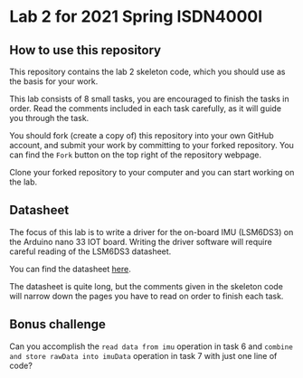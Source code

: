 # Lab 2 for 2021 Spring ISDN4000I

## How to use this repository

This repository contains the lab 2 skeleton code, which you should use as the basis for your work.

This lab consists of 8 small tasks, you are encouraged to finish the tasks in order. Read the comments included in each task carefully, as it will guide you through the task.

You should fork (create a copy of) this repository into your own GitHub account, and submit your work by committing to your forked repository. You can find the ```Fork``` button on the top right of the repository webpage.

Clone your forked repository to your computer and you can start working on the lab.

## Datasheet

The focus of this lab is to write a driver for the on-board IMU (LSM6DS3) on the Arduino nano 33 IOT board. Writing the driver software will require careful reading of the LSM6DS3 datasheet.

You can find the datasheet [here](https://www.st.com/resource/en/datasheet/lsm6ds3.pdf).

The datasheet is quite long, but the comments given in the skeleton code will narrow down the pages you have to read on order to finish each task.

## Bonus challenge

Can you accomplish the ```read data from imu``` operation in task 6 and ```combine and store rawData into imuData``` operation in task 7 with just one line of code?
